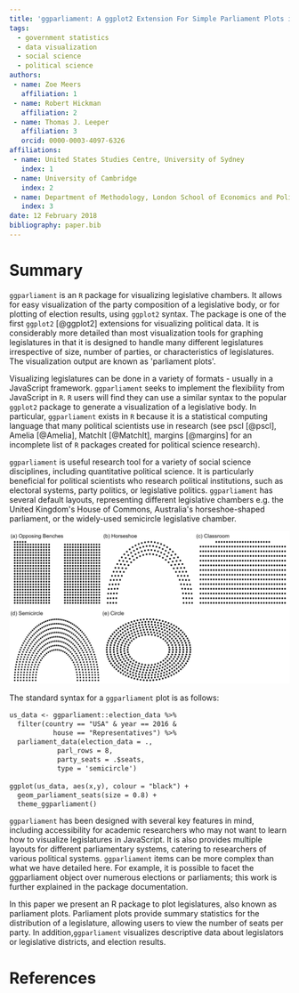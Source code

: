 ```yaml
---
title: 'ggparliament: A ggplot2 Extension For Simple Parliament Plots in R'
tags:
  - government statistics
  - data visualization
  - social science
  - political science
authors:
 - name: Zoe Meers
   affiliation: 1
 - name: Robert Hickman
   affiliation: 2
 - name: Thomas J. Leeper
   affiliation: 3
   orcid: 0000-0003-4097-6326
affiliations:
 - name: United States Studies Centre, University of Sydney
   index: 1
 - name: University of Cambridge
   index: 2
 - name: Department of Methodology, London School of Economics and Political Science
   index: 3
date: 12 February 2018
bibliography: paper.bib
---
```


# Summary

`ggparliament` is an `R` package for visualizing legislative chambers. It allows for easy visualization of the party composition of a legislative body, or for plotting of election results, using `ggplot2` syntax. The package is one of the first `ggplot2` [@ggplot2] extensions for visualizing political data. It is considerably more detailed than most visualization tools for graphing legislatures in that it is designed to handle many different legislatures irrespective of size, number of parties, or characteristics of legislatures. The visualization output are known as 'parliament plots'.

Visualizing legislatures can be done in a variety of formats - usually in a JavaScript framework. `ggparliament` seeks to implement the flexibility from JavaScript in `R`. `R` users will find they can use a similar syntax to the popular `ggplot2` package to generate a visualization of a legislative body. In particular, `ggparliament` exists in `R` because it is a statistical computing language that many political scientists use in research (see pscl [@pscl], Amelia [@Amelia], MatchIt [@MatchIt], margins [@margins] for an incomplete list of `R` packages created for political science research). 

`ggparliament` is useful research tool for a variety of social science disciplines, including quantitative political science. It is particularly beneficial for political scientists who research political institutions, such as electoral systems, party politics, or legislative politics. `ggparliament` has several default layouts, representing different legislative chambers e.g. the United Kingdom's House of Commons, Australia's horseshoe-shaped parliament, or the widely-used semicircle legislative chamber. 

![](ggparliament_layouts.png)

The standard syntax for a `ggparliament` plot is as follows:

```{r}
us_data <- ggparliament::election_data %>% 
  filter(country == "USA" & year == 2016 & 
           house == "Representatives") %>% 
  parliament_data(election_data = ., 
            parl_rows = 8, 
            party_seats = .$seats,
            type = 'semicircle')

ggplot(us_data, aes(x,y), colour = "black") + 
  geom_parliament_seats(size = 0.8) + 
  theme_ggparliament()
```

`ggparliament` has been designed with several key features in mind, including accessibility for academic researchers who may not want to learn how to visualize legislatures in JavaScript. It is also provides multiple layouts for different parliamentary systems, catering to researchers of various political systems. `ggparliament` items can be more complex than what we have detailed here. For example, it is possible to facet the ggparliament object over numerous elections or parliaments; this work is further explained in the package documentation. 

In this paper we present an R package to plot legislatures, also known as parliament plots. Parliament plots provide summary statistics for the distribution of a legislature, allowing users to view the number of seats per party. In addition,`ggparliament` visualizes descriptive data about legislators or legislative districts, and election results. 


# References
